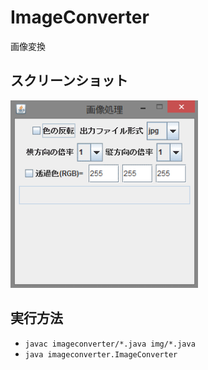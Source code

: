 # ImageConverter
画像変換

## スクリーンショット
<img src="./screenshot/image.png" width="300">

## 実行方法
- `javac imageconverter/*.java img/*.java`
- `java imageconverter.ImageConverter`

